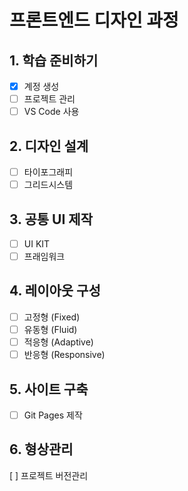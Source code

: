 # 프론트엔드 디자인 과정 
## 1. 학습 준비하기
- [x] 계정 생성
- [ ] 프로젝트  관리
- [ ] VS Code 사용
## 2. 디자인 설계
- [ ] 타이포그래피
- [ ] 그리드시스템
## 3. 공통 UI 제작
- [ ] UI KIT
- [ ] 프래임워크
## 4. 레이아웃 구성
- [ ] 고정형 (Fixed)
- [ ] 유동형 (Fluid)
- [ ] 적응형 (Adaptive)
- [ ] 반응형 (Responsive)
## 5. 사이트 구축
- [ ] Git Pages 제작
## 6. 형상관리
[ ] 프로젝트 버전관리